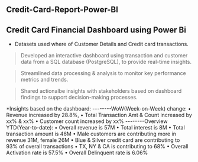 ## Credit-Card-Report-Power-BI
## Credit Card Financial Dashboard using Power Bi

* Datasets used where of Customer Details and Credit card transactions.

> Developed an interactive dashboard using transaction and customer data from a SQL database (PostgreSQL), 
to provide real-time insights.

> Streamlined data processing & analysis to monitor key performance metrics and trends.

> Shared actionalbe insights with stakeholders based on dashboard findings to support decision-making processes.

*Insights based on the dashboard:
--------WoW(Week-on-Week) change:
• Revenue increased by 28.8%,
• Total Transaction Amt & Count increased by xx% & xx%
• Customer count increased by xx%
--------Overview YTD(Year-to-date):
• Overall revenue is 57M
• Total interest is 8M
• Total transaction amount is 46M
• Male customers are contributing more in revenue 31M, female 26M
• Blue & Silver credit card are contributing to 93% of overall
transactions
• TX, NY & CA is contributing to 68%
• Overall Activation rate is 57.5%
• Overall Delinquent rate is 6.06%
